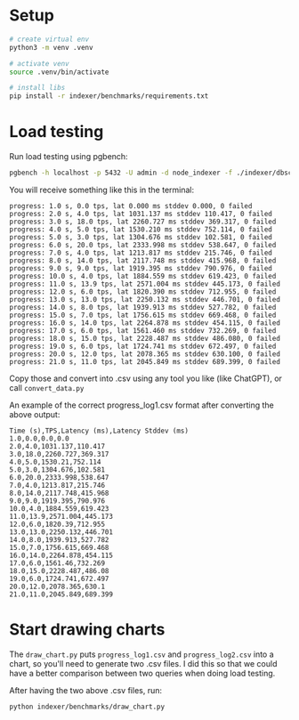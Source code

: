 # Setup

```bash
# create virtual env
python3 -m venv .venv

# activate venv
source .venv/bin/activate

# install libs
pip install -r indexer/benchmarks/requirements.txt
```

# Load testing

Run load testing using pgbench:

```bash
pgbench -h localhost -p 5432 -U admin -d node_indexer -f ./indexer/dbschema/benchmark.sql -P 1 -c 20 -j 4 -T 20
```

You will receive something like this in the terminal:

```
progress: 1.0 s, 0.0 tps, lat 0.000 ms stddev 0.000, 0 failed
progress: 2.0 s, 4.0 tps, lat 1031.137 ms stddev 110.417, 0 failed
progress: 3.0 s, 18.0 tps, lat 2260.727 ms stddev 369.317, 0 failed
progress: 4.0 s, 5.0 tps, lat 1530.210 ms stddev 752.114, 0 failed
progress: 5.0 s, 3.0 tps, lat 1304.676 ms stddev 102.581, 0 failed
progress: 6.0 s, 20.0 tps, lat 2333.998 ms stddev 538.647, 0 failed
progress: 7.0 s, 4.0 tps, lat 1213.817 ms stddev 215.746, 0 failed
progress: 8.0 s, 14.0 tps, lat 2117.748 ms stddev 415.968, 0 failed
progress: 9.0 s, 9.0 tps, lat 1919.395 ms stddev 790.976, 0 failed
progress: 10.0 s, 4.0 tps, lat 1884.559 ms stddev 619.423, 0 failed
progress: 11.0 s, 13.9 tps, lat 2571.004 ms stddev 445.173, 0 failed
progress: 12.0 s, 6.0 tps, lat 1820.390 ms stddev 712.955, 0 failed
progress: 13.0 s, 13.0 tps, lat 2250.132 ms stddev 446.701, 0 failed
progress: 14.0 s, 8.0 tps, lat 1939.913 ms stddev 527.782, 0 failed
progress: 15.0 s, 7.0 tps, lat 1756.615 ms stddev 669.468, 0 failed
progress: 16.0 s, 14.0 tps, lat 2264.878 ms stddev 454.115, 0 failed
progress: 17.0 s, 6.0 tps, lat 1561.460 ms stddev 732.269, 0 failed
progress: 18.0 s, 15.0 tps, lat 2228.487 ms stddev 486.080, 0 failed
progress: 19.0 s, 6.0 tps, lat 1724.741 ms stddev 672.497, 0 failed
progress: 20.0 s, 12.0 tps, lat 2078.365 ms stddev 630.100, 0 failed
progress: 21.0 s, 11.0 tps, lat 2045.849 ms stddev 689.399, 0 failed
```

Copy those and convert into .csv using any tool you like (like ChatGPT), or call `convert_data.py`

An example of the correct progress_log1.csv format after converting the above output:

```
Time (s),TPS,Latency (ms),Latency Stddev (ms)
1.0,0.0,0.0,0.0
2.0,4.0,1031.137,110.417
3.0,18.0,2260.727,369.317
4.0,5.0,1530.21,752.114
5.0,3.0,1304.676,102.581
6.0,20.0,2333.998,538.647
7.0,4.0,1213.817,215.746
8.0,14.0,2117.748,415.968
9.0,9.0,1919.395,790.976
10.0,4.0,1884.559,619.423
11.0,13.9,2571.004,445.173
12.0,6.0,1820.39,712.955
13.0,13.0,2250.132,446.701
14.0,8.0,1939.913,527.782
15.0,7.0,1756.615,669.468
16.0,14.0,2264.878,454.115
17.0,6.0,1561.46,732.269
18.0,15.0,2228.487,486.08
19.0,6.0,1724.741,672.497
20.0,12.0,2078.365,630.1
21.0,11.0,2045.849,689.399
```

# Start drawing charts

The `draw_chart.py` puts `progress_log1.csv` and `progress_log2.csv` into a chart, so you'll need to generate two .csv files. I did this so that we could have a better comparison between two queries when doing load testing.

After having the two above .csv files, run:

```bash
python indexer/benchmarks/draw_chart.py
```
